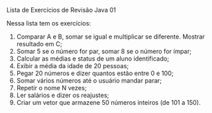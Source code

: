 Lista de Exercícios de Revisão Java 01

Nessa lista tem os exercícios:

1. Comparar A e B, somar se igual e multiplicar se diferente. Mostrar resultado em C;
2. Somar 5 se o número for par, somar 8 se o número for ímpar;
3. Calcular as médias e status de um aluno identificado;
4. Exibir a média da idade de 20 pessoas;
5. Pegar 20 números e dizer quantos estão entre 0 e 100;
6. Somar vários números até o usuário mandar parar;
7. Repetir o nome N vezes;
8. Ler salários e dizer os reajustes;
9. Criar um vetor que armazene 50 números inteiros (de 101 a 150).